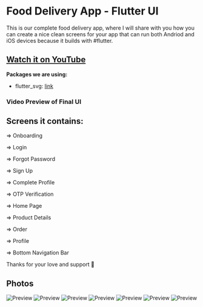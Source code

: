 # Food Delivery App - Flutter UI 

This is our complete food delivery app, where I will share with you how you can create a nice clean screens for your app that can run both Andriod and iOS devices because it builds with #flutter.

## [Watch it on YouTube](https://www.youtube.com/)

**Packages we are using:**

- flutter_svg: [link](https://pub.dev/packages/flutter_svg)


### Video Preview of Final UI

## Screens it contains:

=> Onboarding

=> Login

=> Forgot Password

=> Sign Up

=> Complete Profile

=> OTP Verification

=> Home Page

=> Product Details

=> Order

=> Profile

=> Bottom Navigation Bar


Thanks for your love and support 🙏 

## Photos
![Preview](https://i.ibb.co/dpfGWw9/1.png)
![Preview](https://i.ibb.co/dp8H29h/2.png)
![Preview](https://i.ibb.co/DLMdqW9/3.png)
![Preview](https://i.ibb.co/j6zBW8V/4.png)
![Preview](https://i.ibb.co/9vhkDqX/5.png)
![Preview](https://i.ibb.co/XFXnRTc/6.png)
![Preview](https://i.ibb.co/5RXvk8s/7.png)
